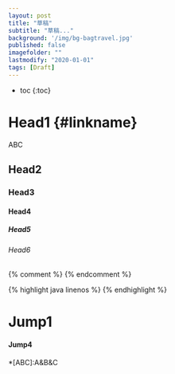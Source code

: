 ```yaml
---
layout: post
title: "草稿"
subtitle: "草稿..."
background: '/img/bg-bagtravel.jpg'
published: false
imagefolder: ""
lastmodify: "2020-01-01"
tags: [Draft]
---
```


* toc
{:toc}

# Head1 {#linkname}
ABC
## Head2
### Head3
#### Head4
##### Head5
###### Head6

{% comment %}
{% endcomment %}

{% highlight java linenos %}
{% endhighlight %}

# Jump1
#### Jump4

*[ABC]:A&B&C
